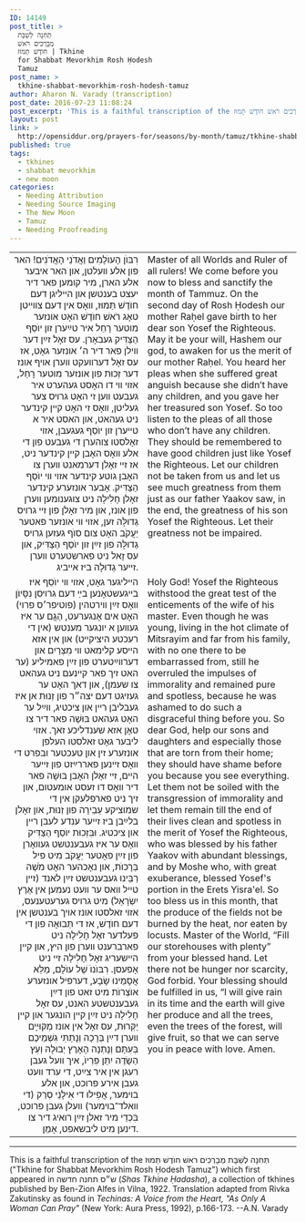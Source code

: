 ```yaml
---
ID: 14149
post_title: >
  תְּחִנָה לְשַׁבָּת
  מְבָרְכִים רֹאשׁ
  חוֺדֶשׁ תַּמּוּז | Tkhine
  for Shabbat Mevorkhim Rosh Ḥodesh
  Tamuz
post_name: >
  tkhine-shabbat-mevorkhim-rosh-hodesh-tamuz
author: Aharon N. Varady (transcription)
post_date: 2016-07-23 11:08:24
post_excerpt: 'This is a faithful transcription of the תְּחִנָה לְשַׁבָּת מְבָרְכִים רֹאשׁ חוֺדֶשׁ תַּמוּז ("Tkhine for Shabbat Mevorkhim Rosh Ḥodesh Tamuz") which first appeared in ש״ס תחנה חדשה (<em>Shas Tkhine Ḥadasha</em>), a collection of tkhines published by Ben-Zion Alfes in Vilna, 1922.'
layout: post
link: >
  http://opensiddur.org/prayers-for/seasons/by-month/tamuz/tkhine-shabbat-mevorkhim-rosh-hodesh-tamuz/
published: true
tags:
  - tkhines
  - shabbat mevorkhim
  - new moon
categories:
  - Needing Attribution
  - Needing Source Imaging
  - The New Moon
  - Tamuz
  - Needing Proofreading
---
```

<table style="margin-left: auto;margin-right: auto;">
<tbody>
<tr><td style="vertical-align:top;" width="46%">
<div class="yiddish" style="text-align: right;"><span lang="yi">
רִבּוֺן הָעוֺלָמִים וַאֲדֹנֵי הָאֲדֹנִים! האר פון אלע װעלטן, און האר איבער אלע הארן, מיר קומען פאר דיר יעצט בענטשן און הײליגן דעם חוֺדֶשׁ תַּמוּז, װאָס אין דעם צװײטן טאָג רֹאשׁ חוֺדֶשׁ האָט אונזער מוטער רָחֵל איר טײַערן זון יוֺסֵף הַצַּדִּיק געבאָרן. עס זאָל זײַן דער װילן פאר דיר ה׳ אונזער גאָט, אז עס זאָל דערװעקט װערן אױף אונז דער זְכוּת פון אונזער מוטער רָחֵל, אזױ װי דו האָסט געהערט איר געבעט װען זי האָט גרױס צער געליטן, װאָס זי האָט קײן קינדער ניט געהאט, און האסט איר א טײערן זון יוֺסֵף געגעבן, אזױ זאָלסטו צוהערן די געבעט פון די אלע װאָס האָבן קײן קינדער ניט, אז זײ זאָלן דערמאנט װערן צו האָבן גוטע קינדער אזױ װי יוֺסֵף הַצַּדִּיק. אָבער אונזערע קינדער זאָלן חָלִילָה ניט צוגענומען װערן פון אונז, און מיר זאָלן פון זײ גרױס גְדוּלָּה זען, אזױ װי אונזער פאטער יַעֲקֹב האָט צום סוֺף געזען גרױס גְדוּלָּה פון זײַן זון יוֺסֵף הַצַּדִּיק, און עס זָאל ניט פארשטערט װערן זײער גְדוּלָה ביז אײביג.
</div></td>

<td style="vertical-align:top;" width="53%"><div class="english">
Master of all Worlds and Ruler of all rulers! We come before you now to bless and sanctify the month of Tammuz. On the second day of Rosh Ḥodesh our mother Raḥel gave birth to her dear son Yosef the Righteous. May it be your will, Hashem our god, to awaken for us the merit of our mother Raḥel. You heard her pleas when she suffered great anguish because she didn’t have any children, and you gave her her treasured son Yosef. So too listen to the pleas of all those who don’t have any children. They should be remembered to have good children just like Yosef the Righteous. Let our children not be taken from us and let us see much greatness from them just as our father Yaakov saw, in the end, the greatness of his son Yosef the Righteous. Let their greatness not be impaired.
</div></td>
</tr>


<tr><td style="vertical-align:top;" width="46%">
<div class="yiddish" style="text-align: right;"><span lang="yi">
הײליגער גאָט, אזױ װי יוֺסֵף איז בײגעשטאָנען בײַ דעם גרױסן נִסָּיוֺן װאָס זײַן װירטהין (פוטיפר׳ס פרוי) האָט אים אָנגערעט, הַגֲם ער איז געװען א יונגער מענטש (אין די רעכטע היציקײט) און אין אזא הײסע קלימאט װי מִצְרַיִם און דערװײַטערט פון זײַן פאמיליע (ער האט זיך פאר קײנעם ניט געהאט צו שעמן), און דאך האָט ער געזיגט דעם יצה״ר פון זְנוּת אן איז געבליבן רײן און ציכטיג, װײַל ער האָט געהאט בּוּשָׁה פאר דיר צו טאָן אזא שענדליכע זאך. אזױ ליבער גאָט זאלסטו העלפן אונזערע זין און טעכטער ובפרט די װאָס זײנען פאררײַזט פון זײער הײם, זײ זאָלן האָבן בּוּשָׁה פאר דיר װאָס דו זעסט אומעטום, און זיך ניט פארפלעקן אין די שמוציקע עַבֵירָה פון זְנוּת, און זאָלן בלײַבן ביז זײער ענדע לעבן רײן און ציכטיג. וּבִּזְכוּת יוֺסֵף הַצַּדִּיק װאָס ער איז געבענטשט געװאָרן פון זײַן פאָטער יַעֲקֹב מיט פיל בְּרָכוֺת, און נאָכהער האָט מֹשֶׁה רַבֵּינוּ געבענטשט זײַן לאנד (זײן טײל װאס ער װעט נעמען אין אֶרֶץ יִשְׂרָאֵל) מיט גרױס גערעטענעס, אזױ זאלסטו אונז אױך בענטשן אין דעם חוֺדֶשׁ, אז די תְּבוּאָה פון די פעלדער זאָל חָלִילָה ניט פארברענט װערן פון היץ, און קײן הײשעריג זאָל חָלִילָה זײ ניט אָפעסן. רִבּוֺנוֺ שֶׁל עוֺלָם, מַלֵּא אֲסָמֵינוּ שָׂבָע, דערפיל אונזערע אוֺצְרוֺת מיט זאט פון דײַן געבענטשטע האנט, עס זאָל חָלִילָה ניט זײַן קײן הונגער און קײן יַקְּרוּת, עס זאָל אין אונז מְקּוּײָם װערן דײַן בְּרָכָה וְנָתַתִּי גִשְׁמֵיכֶם בְּעִתָּם וְנָתְנָה הָאָרֶץ יְבוּלָהּ וְעֵץ הַשָׂדֶה יִתֵּן פִּרְיוֺ, איך װעל געבן רעגן אין איר צײַט, די ערד װעט געבן אירע פרוכט, און אלע בױמער, אֲפִילוּ די אִילָנֵי סְרַק (די װאלד־בױמער) װעלן געבן פרוכט, בִּכְדֵי מיר זאלן זײַן רואיג דיר צו דינען מיט ליבשאפט, אָמֵן.
</div></td>

<td style="vertical-align:top;" width="53%"><div class="english">
Holy God! Yosef the Righteous withstood the great test of the enticements of the wife of his master. Even though he was young, living in the hot climate of Mitsrayim and far from his family, with no one there to be embarrassed from, still he overruled the impulses of immorality and remained pure and spotless, because he was ashamed to do such a disgraceful thing before you. So dear God, help our sons and daughters and especially those that are torn from their home; they should have shame before you because you see everything. Let them not be soiled with the transgression of immorality and let them remain till the end of their lives clean and spotless in the merit of Yosef the Righteous, who was blessed by his father Yaakov with abundant blessings, and by Moshe who, with great exuberance, blessed Yosef's portion in the Erets Yisra'el. So too bless us in this month, that the produce of the fields not be burned by the heat, nor eaten by locusts. Master of the World, “Fill our storehouses with plenty” from your blessed hand. Let there not be hunger nor scarcity, God forbid. Your blessing should be fulfilled in us, “I will give rain in its time and the earth will give her produce and all the trees, even the trees of the forest, will give fruit, so that we can serve you in peace with love. Amen.


</div></td>
</tr>
</tbody>
</tbody></table>

<hr />

This is a faithful transcription of the תְּחִנָה לְשַׁבָּת מְבָרְכִים רֹאשׁ חוֺדֶשׁ תַּמוּז ("Tkhine for Shabbat Mevorkhim Rosh Ḥodesh Tamuz") which first appeared in ש״ס תחנה חדשה (<em>Shas Tkhine Ḥadasha</em>), a collection of tkhines published by Ben-Zion Alfes in Vilna, 1922. Translation adapted from Rivka Zakutinsky as found in <em>Techinas: A Voice from the Heart, "As Only A Woman Can Pray"</em> (New York: Aura Press, 1992), p.166-173. --A.N. Varady